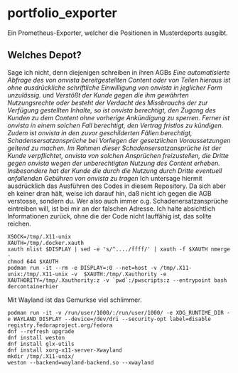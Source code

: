 # portfolio_exporter
Ein Prometheus-Exporter, welcher die Positionen in Musterdeports ausgibt.


## Welches Depot?
Sage ich nicht, denn diejenigen schreiben in ihren AGBs *Eine automatisierte Abfrage des von onvista bereitgestellten Content oder von Teilen hieraus ist ohne ausdrückliche schriftliche Einwilligung von onvista in jeglicher Form unzulässig.* und *Verstößt der Kunde gegen die ihm gewährten Nutzungsrechte oder besteht der Verdacht des Missbrauchs der zur Verfügung gestellten Inhalte, so ist onvista berechtigt, den Zugang des Kunden zu dem Content ohne vorherige Ankündigung zu sperren. Ferner ist onvista in einem solchen Fall berechtigt, den Vertrag fristlos zu kündigen. Zudem ist onvista in den zuvor geschilderten Fällen berechtigt, Schadensersatzansprüche bei Vorliegen der gesetzlichen Voraussetzungen geltend zu machen. Im Rahmen dieser Schadensersatzansprüche ist der Kunde verpflichtet, onvista von solchen Ansprüchen freizustellen, die Dritte gegen onvista wegen der unberechtigten Nutzung des Content erheben. Insbesondere hat der Kunde die durch die Nutzung durch Dritte eventuell anfallenden Gebühren von onvista zu tragen*
Ich untersage hiermit ausdrücklich das Ausführen des Codes in diesem Repository. Da sich aber eh keiner dran hält, weise ich darauf hin, daß nicht ich gegen die AGB verstosse, sondern du. Wer also auch immer o.g. Schadenersatzansprüche eintreiben will, ist bei mir an der falschen Adresse. Ich halte absichtlich Informationen zurück, ohne die der Code nicht lauffähig ist, das sollte reichen.

```
XSOCK=/tmp/.X11-unix
XAUTH=/tmp/.docker.xauth
xauth nlist $DISPLAY | sed -e 's/^..../ffff/' | xauth -f $XAUTH nmerge -
chmod 644 $XAUTH
podman run -it --rm -e DISPLAY=:0 --net=host -v /tmp/.X11-unix:/tmp/.X11-unix -v  $XAUTH:/tmp/.Xauthority -e XAUTHORITY=/tmp/.Xauthority:z -v `pwd`:/pwscripts:z --entrypoint bash dercontainerhier

```
Mit Wayland ist das Gemurkse viel schlimmer.
```
podman run -it -v /run/user/1000/:/run/user/1000/ -e XDG_RUNTIME_DIR -e WAYLAND_DISPLAY --device=/dev/dri --security-opt label=disable registry.fedoraproject.org/fedora
dnf --refresh upgrade
dnf install weston
dnf install glx-utils
dnf install xorg-x11-server-Xwayland
mkdir /tmp/.X11-unix/
weston --backend=wayland-backend.so --xwayland
```

